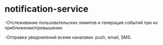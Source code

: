 # notification-service

-Отслеживание пользовательских лимитов и генерация событий при их приближении/превышении.

-Отправка уведомлений всеми каналами: push, email, SMS.

